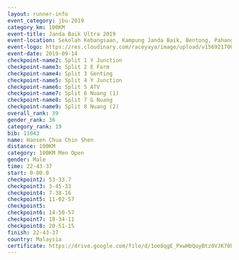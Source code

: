 ```yaml
---
layout: runner-info 
event_category: jbu-2019 
category_km: 100KM 
event-title: Janda Baik Ultra 2019  
event-location: Sekolah Kebangsaan, Kampung Janda Baik, Bentong, Pahang, Malaysia 
event-logo: https://res.cloudinary.com/raceyaya/image/upload/v1569217009/logo/janda-baik_vch1pc.jpg 
event-date: 2019-09-14 
checkpoint-name2: Split 1 Y Junction 
checkpoint-name3: Split 2 E Farm 
checkpoint-name4: Split 3 Genting 
checkpoint-name5: Split 4 Y Junction 
checkpoint-name6: Split 5 ATV 
checkpoint-name7: Split 6 Nuang (1) 
checkpoint-name8: Split 7 G Nuang 
checkpoint-name9: Split 8 Nuang (2) 
overall_rank: 39
gender_rank: 36
category_rank: 19
bib: 11043
name: Hansen Chua Chin Shen
distance: 100KM
category: 100KM Men Open
gender: Male
time: 22-43-37
start: 0-00.0
checkpoint2: 53-33.7
checkpoint3: 3-45-33
checkpoint4: 7-38-16
checkpoint5: 11-02-57
checkpoint5: 
checkpoint6: 14-50-57
checkpoint7: 18-34-11
checkpoint8: 20-51-15
finish: 22-43-37
country: Malaysia
certificate: https://drive.google.com/file/d/1oe8qgE_PxwHbQoyBtz0VJK70hVeMJi0P/view?usp=sharing
---
```

